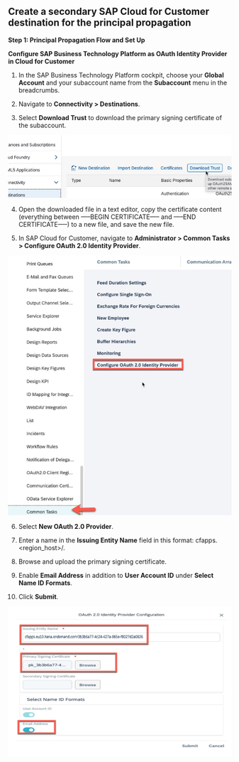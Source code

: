 ## Create a secondary SAP Cloud for Customer destination for the principal propagation

**Step 1: Principal Propagation Flow and Set Up**

**Configure SAP Business Technology Platform as OAuth Identity Provider in Cloud for Customer**

1.	In the SAP Business Technology Platform cockpit, choose your **Global Account** and your subaccount name from the **Subaccount** menu in the breadcrumbs.

2.	Navigate to **Connectivity > Destinations**.

3.	Select **Download Trust** to download the primary signing certificate of the subaccount.

![Download-Trust](cloud-for-customer/images/donwload-trust.jpg)

4.	Open the downloaded file in a text editor, copy the certificate content (everything between —–BEGIN CERTIFICATE—– and —–END CERTIFICATE—–) to a new file, and save the new file.

5. In SAP Cloud for Customer, navigate to **Administrator > Common Tasks > Configure OAuth 2.0 Identity Provider**.

![Configure-OAuth2](cloud-for-customer/images/oauth2-c4c.jpg)

6. Select **New OAuth 2.0 Provider**.

7.	Enter a name in the **Issuing Entity Name** field in this format: cfapps.<region_host>/<subaccountID>. 
  
8.	Browse and upload the primary signing certificate.

9.	Enable **Email Address** in addition to **User Account ID** under **Select Name ID Formats**.

10.	Click **Submit**.
  
![Issuing Entity](cloud-for-customer/images/Issuing-Entity.png)
